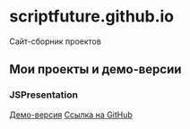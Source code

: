 # scriptfuture.github.io
Сайт-сборник проектов


Мои проекты и демо-версии
-----------------------------------

### JSPresentation

[Демо-версия](./demo/jspresentation/)
[Ссылка на GitHub](https://github.com/scriptfuture/jspresentation)